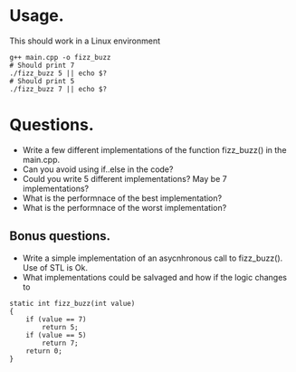 # Usage.

This should work in a Linux environment

```
g++ main.cpp -o fizz_buzz
# Should print 7
./fizz_buzz 5 || echo $?
# Should print 5
./fizz_buzz 7 || echo $?
```

# Questions.

* Write a few different implementations of the function fizz_buzz() in the main.cpp.
* Can you avoid using if..else in the code?
* Could you write 5 different implementations? May be 7 implementations?
* What is the performnace of the best implementation?
* What is the performnace of the worst implementation?

## Bonus questions.

* Write a simple implementation of an asycnhronous call to fizz_buzz(). Use of STL is Ok.
* What implementations could be salvaged and how if the logic changes to 
```
static int fizz_buzz(int value)
{
    if (value == 7)
        return 5;
    if (value == 5)
        return 7;
    return 0;
}
```



